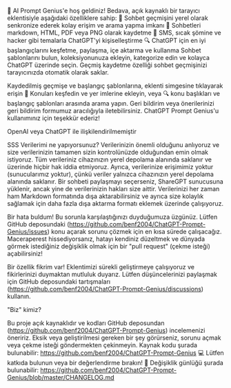 🎉 AI Prompt Genius'e hoş geldiniz! Bedava, açık kaynaklı bir tarayıcı eklentisiyle aşağıdaki özelliklere sahip:
💾 Sohbet geçmişini yerel olarak senkronize ederek kolay erişim ve arama yapma imkanı
📄 Sohbetleri markdown, HTML, PDF veya PNG olarak kaydetme
🎨 SMS, sıcak şömine ve hacker gibi temalarla ChatGPT'yi kişiselleştirme
🔍 ChatGPT için en iyi başlangıçlarını keşfetme, paylaşma, içe aktarma ve kullanma
Sohbet şablonlarını bulun, koleksiyonunuza ekleyin, kategorize edin ve kolayca ChatGPT üzerinde seçin. Geçmiş kaydetme özelliği sohbet geçmişinizi tarayıcınızda otomatik olarak saklar.

Kaydedilmiş geçmişe ve başlangıç şablonlarına, eklenti simgesine tıklayarak erişin
🔖 Konuları keşfedin ve yer imlerine ekleyin, veya 🔍 konu başlıkları ve başlangıç şablonları arasında arama yapın. Geri bildirim veya önerilerinizi geri bildirim formumuz aracılığıyla iletebilirsiniz. ChatGPT Prompt Genius'u kullanımınız için teşekkür ederiz!

OpenAI veya ChatGPT ile ilişkilendirilmemiştir

SSS Verilerimi ne yapıyorsunuz? 
Verilerinizin önemli olduğunu anlıyoruz ve size verilerinizin tamamen sizin kontrolünüzde olduğundan emin olmak istiyoruz. Tüm verileriniz cihazınızın yerel depolama alanında saklanır ve üzerinde hiçbir hak iddia etmiyoruz. Ayrıca, verilerinize erişimimiz yoktur (sunucularımız yoktur), çünkü veriler yalnızca cihazınızın yerel depolama alanında saklanır. Bir sohbeti paylaşmayı seçerseniz, ShareGPT sunucusuna yüklenir, ancak yine de verilerinizin hakları size aittir. Verilerinizi her zaman ham Markdown formatında dışa aktarabilirsiniz ve ayrıca size kolaylık sağlamak için daha fazla dışa aktarma formatı eklemek üzerinde çalışıyoruz.

Bir hata buldum! 
Bu sorunla karşılaştığınızı duyduğumuza üzgünüz. Lütfen GitHub deposundaki (https://github.com/benf2004/ChatGPT-Prompt-Genius/issues) konu açarak sorunu çözmek için en kısa sürede çalışacağız. Maceraperest hissediyorsanız, hatayı kendiniz düzeltmek ve dünyada görmek istediğiniz değişiklik olmak için bir "pull request" (çekme isteği) açabilirsiniz!

Bir özellik fikrim var!
Eklentimizi sürekli geliştirmeye çalışıyoruz ve fikirlerinizi duymaktan mutluluk duyarız. Lütfen düşüncelerinizi paylaşmak için GitHub deposundaki tartışmaları (https://github.com/benf2004/ChatGPT-Prompt-Genius/discussions) kullanın.

"Biz" kimiz?

Bu proje açık kaynaklıdır ve kodları GitHub deposundan (https://github.com/benf2004/ChatGPT-Prompt-Genius) incelemenizi öneririz. Eksik veya geliştirilmesi gereken bir şey görürseniz, sorunu açmak veya çekme isteği göndermekten çekinmeyin.
Kaynak kodu şurada bulunabilir: https://github.com/benf2004/ChatGPT-Prompt-Genius 💻 Lütfen katkıda bulunun veya bir değerlendirme bırakın! 🙏
Değişiklik günlüğü şurada bulunabilir: https://github.com/benf2004/ChatGPT-Prompt-Genius/blob/master/CHANGELOG.md